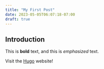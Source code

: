 ```yaml
---
title: "My First Post"
date: 2023-05-05T06:07:18-07:00
draft: true
---
```


## Introduction

This is **bold** text, and this is *emphasized* text.

Visit the [Hugo](https://gohugo.io) website!
